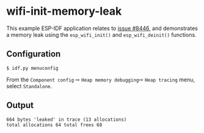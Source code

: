 # wifi-init-memory-leak

This example ESP-IDF application relates to [issue
#8446][8446], and demonstrates a memory leak using the `esp_wifi_init()` and `esp_wifi_deinit()` functions.

## Configuration

    $ idf.py menuconfig

From the `Component config` ⇨ `Heap memory debugging`⇨ `Heap tracing`
menu, select `Standalone`.

## Output

    664 bytes 'leaked' in trace (13 allocations)
    total allocations 64 total frees 68


[8446]: https://github.com/espressif/esp-idf/issues/8446
